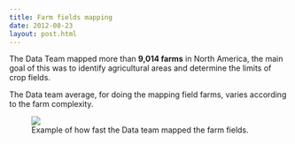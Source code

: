 ```yaml
---
title: Farm fields mapping
date: 2012-08-23
layout: post.html
---
```


The Data Team mapped more than **9,014 farms** in North America, the main goal of this was to identify agricultural areas and determine the limits of crop fields.

The Data team average, for doing the mapping field farms, varies according to the farm complexity.

<figure class="align-center">
  <img src="/assets/images/mapping_5.gif"/>
  <figcaption>Example of how fast the Data team mapped the farm fields.</figcaption>  
</figure>

